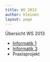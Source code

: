 ```yaml
---
title: WS 2013
author: kleinen
layout: page
---
```

Übersicht WS 2013

*   [Informatik 1](info1)
*   [Informatik 3](info3)
*   Praxisprojekt
